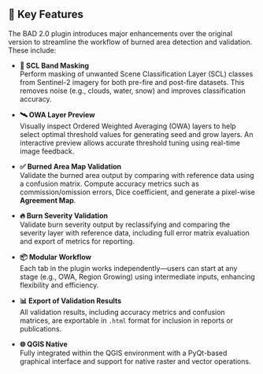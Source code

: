 ## 🔧 Key Features

The BAD 2.0 plugin introduces major enhancements over the original version to streamline the workflow of burned area detection and validation. These include:

- **🎯 SCL Band Masking**  
  Perform masking of unwanted Scene Classification Layer (SCL) classes from Sentinel-2 imagery for both pre-fire and post-fire datasets. This removes noise (e.g., clouds, water, snow) and improves classification accuracy.

- **🛰️ OWA Layer Preview**  
  Visually inspect Ordered Weighted Averaging (OWA) layers to help select optimal threshold values for generating seed and grow layers. An interactive preview allows accurate threshold tuning using real-time image feedback.

- **✅ Burned Area Map Validation**  
  Validate the burned area output by comparing with reference data using a confusion matrix. Compute accuracy metrics such as commission/omission errors, Dice coefficient, and generate a pixel-wise **Agreement Map**.

- **🔥 Burn Severity Validation**  
  Validate burn severity output by reclassifying and comparing the severity layer with reference data, including full error matrix evaluation and export of metrics for reporting.

- **📦 Modular Workflow**  
  Each tab in the plugin works independently—users can start at any stage (e.g., OWA, Region Growing) using intermediate inputs, enhancing flexibility and efficiency.

- **📊 Export of Validation Results**  
  All validation results, including accuracy metrics and confusion matrices, are exportable in `.html` format for inclusion in reports or publications.

- **🌐 QGIS Native**  
  Fully integrated within the QGIS environment with a PyQt-based graphical interface and support for native raster and vector operations.
